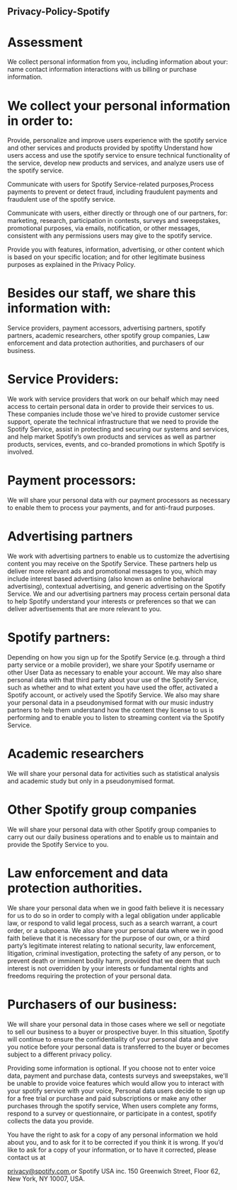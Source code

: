 ## Privacy-Policy-Spotify
# Assessment
We collect personal information from you, including information about your: name contact information interactions with us billing or purchase information.

# We collect your personal information in order to:
Provide, personalize and improve users experience with the spotify service and other services and products provided by spotifty
Understand how users access and use the spotify service to ensure technical functionality of the service, develop new products and services, and analyze users use of the spotify service.

Communicate with users for Spotify Service-related purposes,Process payments to prevent or detect fraud, including fraudulent payments and fraudulent use of the spotify service.

Communicate with users, either directly or through one of our partners, for: marketing, research, participation in contests, surveys and sweepstakes, promotional purposes, via emails, notification, or other messages, consistent with any permissions users may give to the spotify service.

Provide you with features, information, advertising, or other content which is based on your specific location; and for other legitimate business purposes as explained in the Privacy Policy.

# Besides our staff, we share this information with:
Service providers, payment accessors, advertising partners, spotify partners, academic researchers, other spotify group companies, Law enforcement and data protection authorities, and purchasers of our business.

# Service Providers:
We work with service providers that work on our behalf which may need access to certain personal data in order to provide their services to us. These companies include those we've hired to provide customer service support, operate the technical infrastructure that we need to provide the Spotify Service, assist in protecting and securing our systems and services, and help market Spotify’s own products and services as well as partner products, services, events, and co-branded promotions in which Spotify is involved.

# Payment processors:
We will share your personal data with our payment processors as necessary to enable them to process your payments, and for anti-fraud purposes.

# Advertising partners
We work with advertising partners to enable us to customize the advertising content you may receive on the Spotify Service. These partners help us deliver more relevant ads and promotional messages to you, which may include interest based advertising (also known as online behavioral advertising), contextual advertising, and generic advertising on the Spotify Service. We and our advertising partners may process certain personal data to help Spotify understand your interests or preferences so that we can deliver advertisements that are more relevant to you.

# Spotify partners:
Depending on how you sign up for the Spotify Service (e.g. through a third party service or a mobile provider), we share your Spotify username or other User Data as necessary to enable your account. We may also share personal data with that third party about your use of the Spotify Service, such as whether and to what extent you have used the offer, activated a Spotify account, or actively used the Spotify Service. We also may share your personal data in a pseudonymised format with our music industry partners to help them understand how the content they license to us is performing and to enable you to listen to streaming content via the Spotify Service.

# Academic researchers 
We will share your personal data for activities such as statistical analysis and academic study but only in a pseudonymised format.

# Other Spotify group companies
We will share your personal data with other Spotify group companies to carry out our daily business operations and to enable us to maintain and provide the Spotify Service to you.

# Law enforcement and data protection authorities.
We share your personal data when we in good faith believe it is necessary for us to do so in order to comply with a legal obligation under applicable law, or respond to valid legal process, such as a search warrant, a court order, or a subpoena. We also share your personal data where we in good faith believe that it is necessary for the purpose of our own, or a third party’s legitimate interest relating to national security, law enforcement, litigation, criminal investigation, protecting the safety of any person, or to prevent death or imminent bodily harm, provided that we deem that such interest is not overridden by your interests or fundamental rights and freedoms requiring the protection of your personal data.

# Purchasers of our business:
We will share your personal data in those cases where we sell or negotiate to sell our business to a buyer or prospective buyer. In this situation, Spotify will continue to ensure the confidentiality of your personal data and give you notice before your personal data is transferred to the buyer or becomes subject to a different privacy policy.

Providing some information is optional. If you choose not to enter voice data, payment and purchase data, contests surveys and sweepstakes, we'll be unable to provide voice features which would allow you to interact with your spotify service with your voice, Personal data users decide to sign up for a free trial or purchase and paid subscriptions or make any other purchases through the spotify service, When users complete any forms, respond to a survey or questionnaire, or participate in a contest, spotify collects the data you provide.

You have the right to ask for a copy of any personal information we hold about you, and to ask for it to be corrected if you think it is wrong. If you’d like to ask for a copy of your information, or to have it corrected, please contact us at 

privacy@spotify.com,or 
Spotify USA inc. 
150 Greenwich Street, 
Floor 62, New York, 
NY 10007, 
USA.
